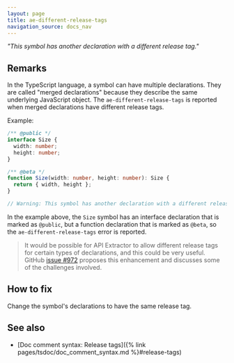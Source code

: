 ```yaml
---
layout: page
title: ae-different-release-tags
navigation_source: docs_nav
---
```


*"This symbol has another declaration with a different release tag."*

## Remarks

In the TypeScript language, a symbol can have multiple declarations.  They are called "merged declarations"
because they describe the same underlying JavaScript object.  The `ae-different-release-tags` is reported when
merged declarations have different release tags.

Example:

```ts
/** @public */
interface Size {
  width: number;
  height: number;
}

/** @beta */
function Size(width: number, height: number): Size {
  return { width, height };
}

// Warning: This symbol has another declaration with a different release tag.
```

In the example above, the `Size` symbol has an interface declaration that is marked as `@public`, but a function
declaration that is marked as `@beta`, so the `ae-different-release-tags` error is reported.

> It would be possible for API Extractor to allow different release tags for certain types of declarations,
> and this could be very useful.  GitHub [issue #972](https://github.com/microsoft/rushstack/issues/972)
> proposes this enhancement and discusses some of the challenges involved.

## How to fix

Change the symbol's declarations to have the same release tag.

## See also

- [Doc comment syntax: Release tags]({% link pages/tsdoc/doc_comment_syntax.md %}#release-tags)
